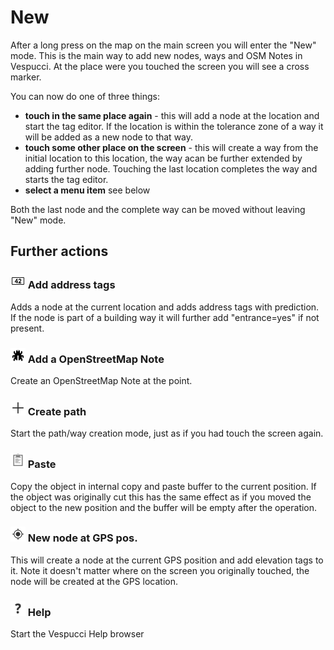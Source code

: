 # New

After a long press on the map on the main screen you will enter the "New" mode. This is the main way to add new nodes, ways and OSM Notes in Vespucci. At the place were you touched the screen you will see a cross marker.

You can now do one of three things:

* **touch in the same place again** - this will add a node at the location and start the tag editor. If the location is within the tolerance zone of a way it will be added as a new node to that way.
* **touch some other place on the screen** - this will create a way from the initial location to this location, the way acan be further extended by adding further node. Touching the last location completes the way and starts the tag editor. 
* **select a menu item** see below

Both the last node and the complete way can be moved without leaving "New" mode.

## Further actions  

### ![](../images/address.png) Add address tags

Adds a node at the current location and adds address tags with prediction. If the node is part of a building way it will further add "entrance=yes" if not present.

### ![](../images/tag_menu_bug.png) Add a OpenStreetMap Note

Create an OpenStreetMap Note at the point.

### ![](../images/tag_menu_append.png) Create path 

Start the path/way creation mode, just as if you had touch the screen again.

### ![](../images/ic_menu_paste_holo_light.png) Paste

Copy the object in internal copy and paste buffer to the current position. If the object was originally cut this has the same effect as if you moved the object to the new position and the buffer will be empty after the operation. 

### ![](../images/menu_gps.png) New node at GPS pos.

This will create a node at the current GPS position and add elevation tags to it. Note it doesn't matter where on the screen you originally touched, the node will be created at the GPS location.

### ![](../images/menu_help.png) Help

Start the Vespucci Help browser